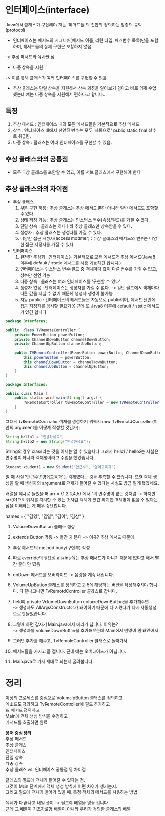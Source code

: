 # 인터페이스(interface)
Java에서 클래스가 구현해야 하는 '메더드들'의 집합의 정의하는 일종의 규약(protocol)

- 인터페이스는 메서드의 시그니처(메서드 이름, 리턴 타입, 매개변수 목록)만을 포함하며,
메서드들의 실제 구현은 포함하지 않음

-> 추상 메서드와 유사한 점

- 다중 상속을 지원

-> 이를 통해 클래스가 여러 인터페이스를 구현할 수 있음
 - 추상 클래스는 단일 상속을 지원해서 상속 과정을 알아보기 쉽다고
    바로 어제 수업했는데 얘는 다중 상속을 지원해서 편하다고 합니다...

## 특징
1. 추상 메서드 : 인터페이스 내의 모든 메서드들은 기본적으로 추상 메서드
2. 상수 : 인터페이스 내에서 선언된 변수는 모두 '자동으로' public static final 상수로 취급됨.
3. 다중 상속 : 클래스는 여러 인터페이스를 구현할 수 있음.

## 추상 클래스와의 공통점
- 모두 추상 클래스를 포함할 수 있고, 이를 서브 클래스에서 구현해야 한다.

## 추상 클래스와의 차이점
- 추상 클래스
  1. 부분 구현 허용 : 추상 클래스는 추상 메서드 뿐만 아니라 일반 메서드도 포함할 수 있다.
  2. 상태 저장 가능 : 추상 클래스는 인스턴스 변수(속성/필드)를 가질 수 있다.
  3. 단일 상속 : 클래스는 하나ㅏ의 추상 클래스만 상속받을 수 있다.
  4. 생성자 : 추상 클래스는 생성자를 가질 수 있다.
  5. 다양한 접근 지정자(access modifier) : 추상 클래스의 메서드와 변수는
    다양한 접근 지정자를 가질 수 있다.
- 인터페이스
  1. 완전한 추상화 : 인터페이스는 기본적으로 모든 메서드가
    추상 메서드(Java8 이후에 default / static 메서드를 사용 가능하긴 합니다.)
  2. 인터페이스는 인스턴스 변수(필드 중 객체마다 값이 다른 변수를 가질 수 없고, 상수만 선언 가능
  3. 다중 상속 : 클래스는 여러 인터페이스를 '구현할 수 있다'
  4. 생성자 없음 : 인터페이스는 생성자를 가질 수 없다.
     -> 일단 필드에서 객체마다 다른 값을 지닐 수 없기 때문에 생성자 생성이 불가능
  5. 자동 public : 인터페이스의 메서드들은 자동으로 public이며,
    메서드 선언에 접근 지정자를 명시할 필요가 X
    근데 또 Java8 이후에 default / static 메서드가 있긴 합니다.

``` java
package Interfaces;

public  class TVRemoteController {
    private PowerButton powerButton;
    private ChannelDownButton channelDownButton;
    private ChannelUpButton channelUpButton;

    public TVRemoteController(PowerButton powerButton, ChannelDownButton channelDownButton, ChannelUpButton channelUpButton) {
        this.powerButton = powerButton;
        this.channelDownButton = channelDownButton;
        this.channelUpButton = channelUpButton;
    }
}

```
``` java
package Interfaces;

public class Main {
    public static void main(String[] args) {
        TVRemoteController tvRemoteController = new TVRemoteController();
    }
}

```

그래서 tvRemoteController 객체를 생성하기 위해서
new TvRemotdController(이 안의 argument를 어떻게 작성할 것인가);


``` java
String hello1 = "안녕하세요";
String hello2 = new String("안녕하세요");
```

String의 경우 class라는 것을 이제는 알 수 있습니다
그래서 hello1 / hello2는 사실은 변수명이 아니라 객체명이라고 수업을 했었습니다.

``` java
Student student1 = new Student("안근수", "영어교육과");
```

일 때 사실 '안근수'/'영어교육과'는 객체였다는 것을 추측할 수 있습니다.
또한 객체 생성을 할 때 생성자의 argument로 객체가 들어갈 수 있다는 사실도 방금 알게 됐겠네요.

배열을 예시로 들었을 때
arr = {1,2,3,4,5}
에서 1의 변수명이 없는 것처럼 -> 하지만 arr[0]으로 위치를 지시할 수 있는 것처럼
객체가 있긴 하지만 객체명이 없을 수 있다는 점을 이해하는 게 매우 중요합니다.

names = { "김영", "김일", "김이", "김삼" }


1. VolumeDownButton 클래스 생성


2. extends Button 적용 -> 빨간 거 뜬다 -> 이유?
  추상 메서드 때문에.


3. 추상 메서드의 method body(구현부) 작성


4. 따로 override의 필요성 alt+ins
  얘는 추상 메서드가 아니기 때문에 없다고 해서 빨간 줄이 안 떴음


5. onDown 메서드를 오버라이드 -> 음량을 계속 내립니다.


6. VolumeUpButton 클래스를 정의하고 2-5에 해당하는 버전을 작성해주셔야 합니다. 다 끝나고나면
  TvRemotdController 클래스로 갑니다.


7. field에 private VolumeDownButton columeDownButton;을 추가해주면\
  -> 생성자도 AllArgsConstructor가 돼야하기 때문에 다 지웠다가 다시 자동생성으로 만들었습니다.


8. 그렇게 하면 갑자기 Main.java에서 에러가 납니다. 이유는?\
   -> 생성자를 volumeDownButton을 추가해놨는데 Main에서 반영이 안 돼있어서.


9. 그러면 추가를 해주고, TvRemoteController 클래스로 돌아가서


10. 메서드들을 가지고 올 겁니다. 근데 얘는 오버라이드가 아닙니다.


11. Main.java로 가서 제대로 되는지 굴려봅니다.

# 정리
이상의 프로세스를 중심으로 VolumeIpButton 클래스를 정의하고\
메소드도 정의하고 TvRemoteController에 필드 추가하고\
또 메서드 정의하고\
Main에 객체 생성 방식을 수정하고\
메서드를 호출하면 완료

**용어 중심 정리**\
추상 메서드\
추상 클래스\
인터페이스\
단일 상속\
다중 상속\
추상 클래스 vs. 인터페이스 공통점 및 차이점

클래스의 필드에 객체가 들어갈 수 있다는 점.\
그것이 Main 단계에서 객체 생성 방식에 어떤 차이가 생기는지.\
그리고 필드에 객체가 들어가 있을 때, 특정 객체의 메서드를 사용하는 방법

얘네가 다 끝나고 내일 풀이 -> 필드에 배열을 넣을 겁니다.\
근데 그 배열이 기초자료형 배열이 아니라 우리가 정의한 클래스의 배열
